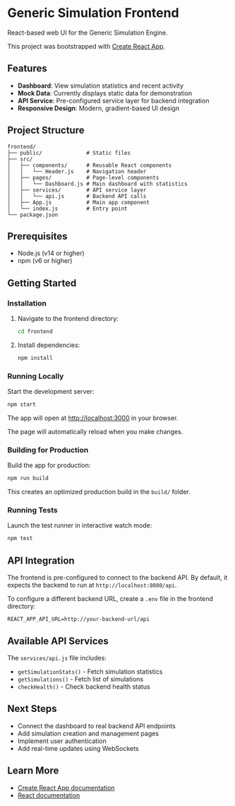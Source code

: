 # Generic Simulation Frontend

React-based web UI for the Generic Simulation Engine.

This project was bootstrapped with [Create React App](https://github.com/facebook/create-react-app).

## Features

- **Dashboard**: View simulation statistics and recent activity
- **Mock Data**: Currently displays static data for demonstration
- **API Service**: Pre-configured service layer for backend integration
- **Responsive Design**: Modern, gradient-based UI design

## Project Structure

```
frontend/
├── public/              # Static files
├── src/
│   ├── components/      # Reusable React components
│   │   └── Header.js    # Navigation header
│   ├── pages/           # Page-level components
│   │   └── Dashboard.js # Main dashboard with statistics
│   ├── services/        # API service layer
│   │   └── api.js       # Backend API calls
│   ├── App.js           # Main app component
│   └── index.js         # Entry point
└── package.json
```

## Prerequisites

- Node.js (v14 or higher)
- npm (v6 or higher)

## Getting Started

### Installation

1. Navigate to the frontend directory:
   ```bash
   cd frontend
   ```

2. Install dependencies:
   ```bash
   npm install
   ```

### Running Locally

Start the development server:

```bash
npm start
```

The app will open at [http://localhost:3000](http://localhost:3000) in your browser.

The page will automatically reload when you make changes.

### Building for Production

Build the app for production:

```bash
npm run build
```

This creates an optimized production build in the `build/` folder.

### Running Tests

Launch the test runner in interactive watch mode:

```bash
npm test
```

## API Integration

The frontend is pre-configured to connect to the backend API. By default, it expects the backend to run at `http://localhost:8080/api`.

To configure a different backend URL, create a `.env` file in the frontend directory:

```
REACT_APP_API_URL=http://your-backend-url/api
```

## Available API Services

The `services/api.js` file includes:

- `getSimulationStats()` - Fetch simulation statistics
- `getSimulations()` - Fetch list of simulations
- `checkHealth()` - Check backend health status

## Next Steps

- Connect the dashboard to real backend API endpoints
- Add simulation creation and management pages
- Implement user authentication
- Add real-time updates using WebSockets

## Learn More

- [Create React App documentation](https://facebook.github.io/create-react-app/docs/getting-started)
- [React documentation](https://reactjs.org/)
